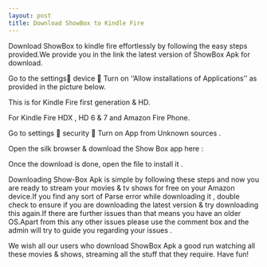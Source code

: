 ```yaml
---
layout: post
title: Download ShowBox to Kindle Fire
---
```


Download ShowBox to kindle fire effortlessly by following the easy steps provided.We provide you in the link the latest version of ShowBox Apk for download.

Go to the settings device  Turn on ‘’Allow installations of Applications’’ as provided in the picture below.

This is for Kindle Fire first generation & HD.

For Kindle Fire HDX , HD 6 & 7 and Amazon Fire Phone.

Go to settings  security  Turn on App from Unknown sources .

Open the silk browser & download the Show Box app here :

Once the download is done, open the file to install it .

Downloading Show-Box Apk is simple by following these steps and now you are ready to stream your movies & tv shows for free on your Amazon device.If you find any sort of Parse error while downloading it , double check to ensure if you are downloading the latest version & try downloading this again.If there are further issues than that means you have an older OS.Apart from this any other issues please use the comment box and the admin will try to guide you regarding your issues .

We wish all our users who download ShowBox Apk a good run watching all these movies & shows, streaming all the stuff that they require. Have fun!

